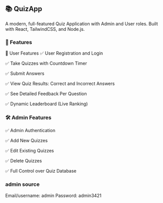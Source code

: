 ## 📚 QuizApp
A modern, full-featured Quiz Application with Admin and User roles.
Built with React, TailwindCSS, and Node.js.

### 🚀 Features
👤 User Features
✅ User Registration and Login

✅ Take Quizzes with Countdown Timer

✅ Submit Answers

✅ View Quiz Results: Correct and Incorrect Answers

✅ See Detailed Feedback Per Question

✅ Dynamic Leaderboard (Live Ranking)

### 🛠️ Admin Features
✅ Admin Authentication

✅ Add New Quizzes

✅ Edit Existing Quizzes

✅ Delete Quizzes

✅ Full Control over Quiz Database


### admin source
Email/username: admin
Password: admin3421